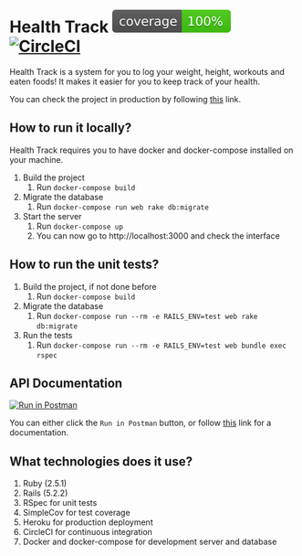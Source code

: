 # Health Track ![](/coverage/coverage.svg) [![CircleCI](https://circleci.com/bb/lucasqueiroz/health-track/tree/master.svg?style=svg&circle-token=cfd713cfc28a0ca72bc0ead44b5926b17b5da682)](https://circleci.com/bb/lucasqueiroz/health-track/tree/master)

Health Track is a system for you to log your weight, height, workouts and eaten foods!
It makes it easier for you to keep track of your health.

You can check the project in production by following [this](https://healthtrack-demo.herokuapp.com) link.

## How to run it locally?

Health Track requires you to have docker and docker-compose installed on your machine.

1. Build the project
    1. Run `docker-compose build`
2. Migrate the database
    1. Run `docker-compose run web rake db:migrate`
3. Start the server
    1. Run `docker-compose up`
    2. You can now go to http://localhost:3000 and check the interface


## How to run the unit tests?

1. Build the project, if not done before
    1. Run `docker-compose build`
2. Migrate the database
    1. Run `docker-compose run --rm -e RAILS_ENV=test web rake db:migrate`
3. Run the tests
    1. Run `docker-compose run --rm -e RAILS_ENV=test web bundle exec rspec`

## API Documentation

[![Run in Postman](https://run.pstmn.io/button.svg)](https://app.getpostman.com/run-collection/132206963a3e58183c3d)

You can either click the `Run in Postman` button, or follow [this](https://documenter.getpostman.com/view/5305390/RzfjnU4L) link for a documentation.

## What technologies does it use?

1. Ruby (2.5.1)
2. Rails (5.2.2)
3. RSpec for unit tests
4. SimpleCov for test coverage
5. Heroku for production deployment
6. CircleCI for continuous integration
7. Docker and docker-compose for development server and database